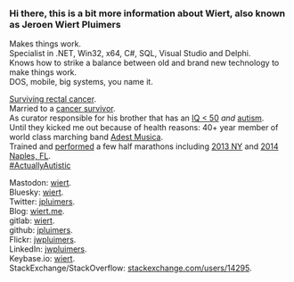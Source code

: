 <!--
### Hi there 👋

**jpluimers/jpluimers** is a ✨ _special_ ✨ repository because its `README.md` (this file) appears on your GitHub profile.

Here are some ideas to get you started:

- 🔭 I’m currently working on ...
- 🌱 I’m currently learning ...
- 👯 I’m looking to collaborate on ...
- 🤔 I’m looking for help with ...
- 💬 Ask me about ...
- 📫 How to reach me: ...
- 😄 Pronouns: ...
- ⚡ Fun fact: ...

-->

### Hi there, this is a bit more information about Wiert, also known as Jeroen Wiert Pluimers

Makes things work.  
Specialist in .NET, Win32, x64, C#, SQL, Visual Studio and Delphi.  
Knows how to strike a balance between old and brand new technology to make things work.  
DOS, mobile, big systems, you name it.

[Surviving rectal cancer](https://twitter.com/#!/jpluimers).  
Married to a [cancer survivor](https://en.wikipedia.org/wiki/Cancer_survivor).  
As curator responsible for his brother that has an [IQ &lt; 50](https://en.wikipedia.org/wiki/Mental_retardation#IQ_below_70) *and* [autism](https://en.wikipedia.org/wiki/Autism).  
Until they kicked me out because of health reasons: 40+ year member of world class marching band [Adest Musica](https://adestmusica.nl/).  
Trained and [performed](https://web.archive.org/web/20161022092326/http://www.race-checker.com/race/results/?searchAthlete=Jeroen+Pluimers) a few half marathons including [2013 NY](https://results.nyrr.org/event/NYCHM/result/14522) and [2014 Naples, FL](https://www.athlinks.com/event/20481/results/Event/299981/Course/429807/Bib/1548).  
[\#ActuallyAutistic](https://html.duckduckgo.com/html?q=%23ActuallyAutistic)

Mastodon: [wiert](https://mastodon.social/@wiert).  
Bluesky: [wiert](http://wiert.bsky.social/).  
Twitter: [jpluimers](https://twitter.com/jpluimers).  
Blog: [wiert.me](https://wiert.me).  
gitlab: [wiert](https://gitlab.com/wiert).  
github: [jpluimers](https://github.com/jpluimers).  
Flickr: [jwpluimers](https://www.flickr.com/jwpluimers/).  
LinkedIn: [jwpluimers](https://www.linkedin.com/in/jwpluimers).  
Keybase.io: [wiert](https://keybase.io/wiert).  
StackExchange/StackOverflow: [stackexchange.com/users/14295](https://stackexchange.com/users/14295).
